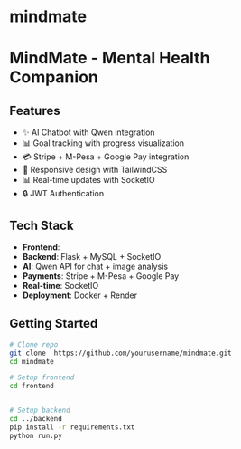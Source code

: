 # mindmate
# MindMate - Mental Health Companion

## Features
- ✨ AI Chatbot with Qwen integration
- 📊 Goal tracking with progress visualization
- 💳 Stripe + M-Pesa + Google Pay integration
- 📱 Responsive design with TailwindCSS
- 📊 Real-time updates with SocketIO
- 🔒 JWT Authentication

## Tech Stack
- **Frontend**: 
- **Backend**: Flask + MySQL + SocketIO
- **AI**: Qwen API for chat + image analysis
- **Payments**: Stripe + M-Pesa + Google Pay
- **Real-time**: SocketIO
- **Deployment**: Docker + Render

## Getting Started
```bash
# Clone repo
git clone  https://github.com/yourusername/mindmate.git 
cd mindmate

# Setup frontend
cd frontend


# Setup backend
cd ../backend
pip install -r requirements.txt
python run.py
